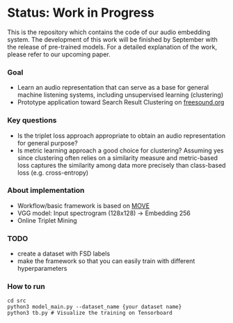 # Status: Work in Progress
This is the repository which contains the code of our audio embedding system.
The development of this work will be finished by September with the release
of pre-trained models. For a detailed explanation of the work, please refer to
our upcoming paper.

### Goal
- Learn an audio representation that can serve as a base for general machine listening systems, including unsupervised learning (clustering)
- Prototype application toward Search Result Clustering on [freesound.org](https://freesound.org)

### Key questions
- Is the triplet loss approach appropriate to obtain an audio representation for general purpose?
- Is metric learning approach a good choice for clustering?
Assuming yes since clustering often relies on a similarity measure
and metric-based loss captures the similarity among data more precisely than class-based loss (e.g. cross-entropy)

### About implementation
- Workflow/basic framework is based on [MOVE](https://github.com/furkanyesiler/move/)
- VGG model: Input spectrogram (128x128) -> Embedding 256
- Online Triplet Mining

### TODO
- create a dataset with FSD labels
- make the framework so that you can easily train with different hyperparameters

### How to run
```
cd src
python3 model_main.py --dataset_name {your dataset name}
python3 tb.py # Visualize the training on Tensorboard
```
